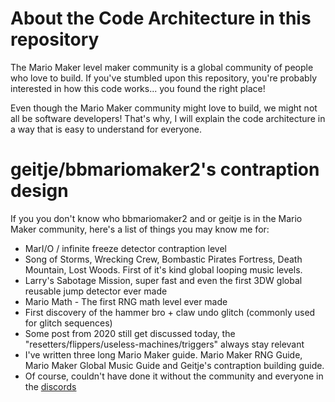 # About the Code Architecture in this repository

The Mario Maker level maker community is a global community of people who love to build.
If you've stumbled upon this repository, you're probably interested in how this code works... you found the right place!

Even though the Mario Maker community might love to build, we might not all be software developers!
That's why, I will explain the code architecture in a way that is easy to understand for everyone.

# geitje/bbmariomaker2's contraption design

If you you don't know who bbmariomaker2 and or geitje is in the Mario Maker community, here's a list of things you may know me for:

- MarI/O / infinite freeze detector contraption level
- Song of Storms, Wrecking Crew, Bombastic Pirates Fortress, Death Mountain, Lost Woods. First of it's kind global looping music levels.
- Larry's Sabotage Mission, super fast and even the first 3DW global reusable jump detector ever made
- Mario Math - The first RNG math level ever made
- First discovery of the hammer bro + claw undo glitch (commonly used for glitch sequences)
- Some post from 2020 still get discussed today, the "resetters/flippers/useless-machines/triggers" always stay relevant
- I've written three long Mario Maker guide. Mario Maker RNG Guide, Mario Maker Global Music Guide and Geitje's contraption building guide.
- Of course, couldn't have done it without the community and everyone in the [discords](https://discord.gg/R8aYkzzH)





